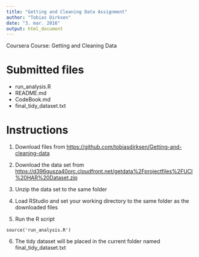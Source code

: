 ```yaml
---
title: "Getting and Cleaning Data Assignment"
author: "Tobias Dirksen"
date: "3. mar. 2016"
output: html_document
---
```


Coursera Course: Getting and Cleaning Data

# Submitted files
- run_analysis.R
- README.md
- CodeBook.md
- final_tidy_dataset.txt


# Instructions

1. Download files from https://github.com/tobiasdirksen/Getting-and-cleaning-data

2. Download the data set from  https://d396qusza40orc.cloudfront.net/getdata%2Fprojectfiles%2FUCI%20HAR%20Dataset.zip 

3. Unzip the data set to the same folder

4. Load RStudio and set your working directory to the same folder as the downloaded files

5. Run the R script

```
source('run_analysis.R')
```

6. The tidy dataset will be placed in the current folder named final_tidy_dataset.txt